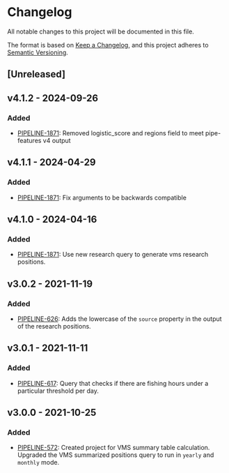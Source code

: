 # Changelog

All notable changes to this project will be documented in this file.

The format is based on [Keep a
Changelog](https://keepachangelog.com/en/1.0.0/), and this project adheres to
[Semantic Versioning](https://semver.org/spec/v2.0.0.html).

## [Unreleased]

## v4.1.2 - 2024-09-26

### Added

- [PIPELINE-1871](https://globalfishingwatch.atlassian.net/browse/PIPELINE-1229):
  Removed logistic_score and regions field to meet pipe-features v4 output

## v4.1.1 - 2024-04-29

### Added

- [PIPELINE-1871](https://globalfishingwatch.atlassian.net/browse/PIPELINE-1871): Fix
  arguments to be backwards compatible

## v4.1.0 - 2024-04-16

### Added

- [PIPELINE-1871](https://globalfishingwatch.atlassian.net/browse/PIPELINE-1871): Use
  new research query to generate vms research positions.

## v3.0.2 - 2021-11-19

### Added

- [PIPELINE-626](https://globalfishingwatch.atlassian.net/browse/PIPELINE-626): Adds
  the lowercase of the `source` property in the output of the research positions.

## v3.0.1 - 2021-11-11

### Added

- [PIPELINE-617](https://globalfishingwatch.atlassian.net/browse/PIPELINE-617):
  Query that checks if there are fishing hours under a particular threshold per day.

## v3.0.0 - 2021-10-25

### Added

- [PIPELINE-572](https://globalfishingwatch.atlassian.net/browse/PIPELINE-572):
  Created project for VMS summary table calculation.
  Upgraded the VMS summarized positions query to run in `yearly` and `monthly` mode.
